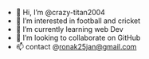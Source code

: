 - 👋 Hi, I’m @crazy-titan2004
- 👀 I’m interested in football and cricket 
- 🌱 I’m currently learning web Dev 
- 💞️ I’m looking to collaborate on GitHub
- 📫 contact @ronak25jan@gmail.com

<!---
crazy-titan2004/crazy-titan2004 is a ✨ special ✨ repository because its `README.md` (this file) appears on your GitHub profile.
You can click the Preview link to take a look at your changes.
--->
